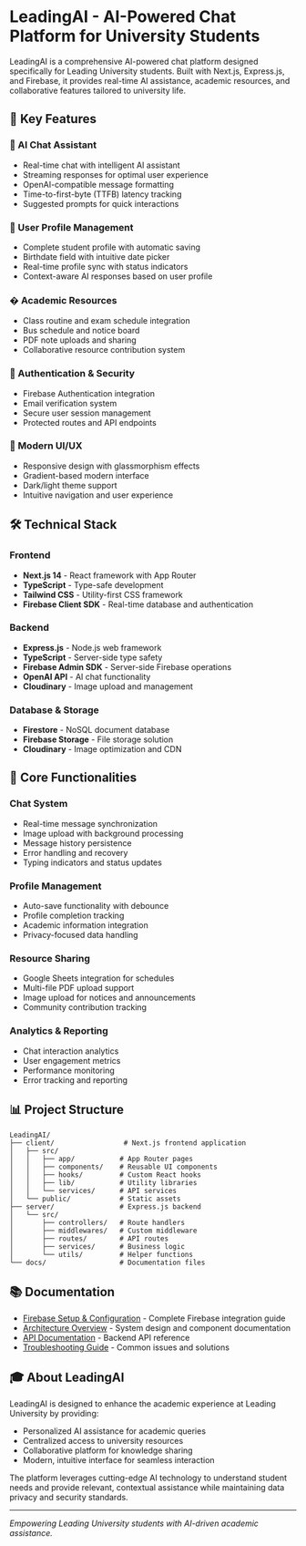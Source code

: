# LeadingAI - AI-Powered Chat Platform for University Students

LeadingAI is a comprehensive AI-powered chat platform designed specifically for Leading University students. Built with Next.js, Express.js, and Firebase, it provides real-time AI assistance, academic resources, and collaborative features tailored to university life.

## 🚀 Key Features

### 💬 AI Chat Assistant
- Real-time chat with intelligent AI assistant
- Streaming responses for optimal user experience
- OpenAI-compatible message formatting
- Time-to-first-byte (TTFB) latency tracking
- Suggested prompts for quick interactions

### 👤 User Profile Management
- Complete student profile with automatic saving
- Birthdate field with intuitive date picker
- Real-time profile sync with status indicators
- Context-aware AI responses based on user profile

### � Academic Resources
- Class routine and exam schedule integration
- Bus schedule and notice board
- PDF note uploads and sharing
- Collaborative resource contribution system

### 🔐 Authentication & Security
- Firebase Authentication integration
- Email verification system
- Secure user session management
- Protected routes and API endpoints

### 📱 Modern UI/UX
- Responsive design with glassmorphism effects
- Gradient-based modern interface
- Dark/light theme support
- Intuitive navigation and user experience

## 🛠️ Technical Stack

### Frontend
- **Next.js 14** - React framework with App Router
- **TypeScript** - Type-safe development
- **Tailwind CSS** - Utility-first CSS framework
- **Firebase Client SDK** - Real-time database and authentication

### Backend
- **Express.js** - Node.js web framework
- **TypeScript** - Server-side type safety
- **Firebase Admin SDK** - Server-side Firebase operations
- **OpenAI API** - AI chat functionality
- **Cloudinary** - Image upload and management

### Database & Storage
- **Firestore** - NoSQL document database
- **Firebase Storage** - File storage solution
- **Cloudinary** - Image optimization and CDN

## 🎯 Core Functionalities

### Chat System
- Real-time message synchronization
- Image upload with background processing
- Message history persistence
- Error handling and recovery
- Typing indicators and status updates

### Profile Management
- Auto-save functionality with debounce
- Profile completion tracking
- Academic information integration
- Privacy-focused data handling

### Resource Sharing
- Google Sheets integration for schedules
- Multi-file PDF upload support
- Image upload for notices and announcements
- Community contribution tracking

### Analytics & Reporting
- Chat interaction analytics
- User engagement metrics
- Performance monitoring
- Error tracking and reporting

## 📊 Project Structure

```
LeadingAI/
├── client/                 # Next.js frontend application
│   ├── src/
│   │   ├── app/           # App Router pages
│   │   ├── components/    # Reusable UI components
│   │   ├── hooks/         # Custom React hooks
│   │   ├── lib/           # Utility libraries
│   │   └── services/      # API services
│   └── public/            # Static assets
├── server/                # Express.js backend
│   └── src/
│       ├── controllers/   # Route handlers
│       ├── middlewares/   # Custom middleware
│       ├── routes/        # API routes
│       ├── services/      # Business logic
│       └── utils/         # Helper functions
└── docs/                  # Documentation files
```

## 📚 Documentation

- [Firebase Setup & Configuration](./FIREBASE_SETUP.md) - Complete Firebase integration guide
- [Architecture Overview](./ARCHITECTURE.md) - System design and component documentation
- [API Documentation](./API_DOCS.md) - Backend API reference
- [Troubleshooting Guide](./TROUBLESHOOTING.md) - Common issues and solutions

## 🎓 About LeadingAI

LeadingAI is designed to enhance the academic experience at Leading University by providing:
- Personalized AI assistance for academic queries
- Centralized access to university resources
- Collaborative platform for knowledge sharing
- Modern, intuitive interface for seamless interaction

The platform leverages cutting-edge AI technology to understand student needs and provide relevant, contextual assistance while maintaining data privacy and security standards.

---

*Empowering Leading University students with AI-driven academic assistance.*
